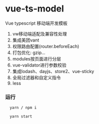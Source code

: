 # vue-ts-model
Vue typescript 移动端开发模板

1. vw移动端适配及兼容性处理
2. 集成美团vant
3. 权限路由配置(router.beforeEach)
4. 打包优化: gzip...
5. modules按页面进行分层
6. vue-validator进行参数校验
7. 集成lodash、dayjs、store2、vue-sticky
8. 全局过滤器和自定义指令
8. less

### 运行
```
  yarn / npm i
```

```
  yarn start
```
